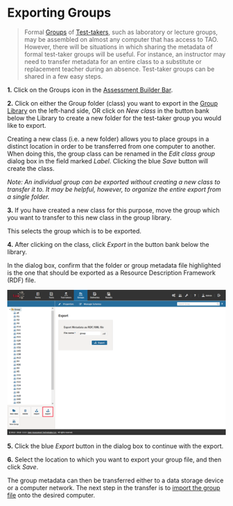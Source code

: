 <!--
created_at: 2016-12-15
authors:         
    - "Catherine Pease"
--> 

# Exporting Groups

>Formal [Groups](../appendix/glossary.md#group) of [Test-takers](../appendix/glossary.md#test-taker), such as laboratory or lecture groups, may be assembled on almost any computer that has access to TAO. However, there will be situations in which sharing the metadata of formal test-taker groups will be useful. For instance, an instructor may need to transfer metadata for an entire class to a substitute or replacement teacher during an absence. Test-taker groups can be shared in a few easy steps.

**1.**  Click on the Groups icon in the [Assessment Builder Bar](../appendix/glossary.md#assessment-builder-bar).

**2.**  Click on either the Group folder (class) you want to export in the [Group Library](../appendix/glossary.md#group-library) on the left-hand side, OR click on *New class* in the button bank below the Library to create a new folder for the test-taker group you would like to export.

Creating a new class (i.e. a new folder) allows you to place groups in a distinct location in order to be transferred from one computer to another. When doing this, the group class can be renamed in the *Edit class group* dialog box in the field marked *Label*. Clicking the blue *Save* button will create the class.

*Note: An individual group can be exported without creating a new class to transfer it to. It may be helpful, however, to organize the entire export from a single folder.*

**3.**  If you have created a new class for this purpose, move the group which you want to transfer to this new class in the group library.

This selects the group which is to be exported.

**4.**  After clicking on the class, click *Export* in the button bank below the library.

In the dialog box, confirm that the folder or group metadata file highlighted is the one that should be exported as a Resource Description Framework (RDF) file.

![Exporting Groups of Test-takers](../resources/backend/groups/export-2.png)

**5.**  Click the blue *Export* button in the dialog box to continue with the export.

**6.**  Select the location to which you want to export your group file, and then click *Save*.

The group metadata can then be transferred either to a data storage device or a computer network. The next step in the transfer is to [import the group file](../groups/importing-groups.md) onto the desired computer.

